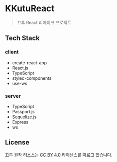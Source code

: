 # KKutuReact
> 끄투 React 리메이크 프로젝트

## Tech Stack
### client
- create-react-app
- React.js
- TypeScript
- styled-components
- use-ws

### server
- TypeScript
- Passport.js
- Sequelize.js
- Express
- ws


## License

끄투 원작 리소스는 [CC BY 4.0](https://creativecommons.org/licenses/by/4.0/) 라이센스를 따르고 있습니다.